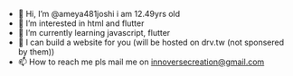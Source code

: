 - 👋 Hi, I’m @ameya481joshi i am 12.49yrs old
- 👀 I’m interested in html and flutter
- 🌱 I’m currently learning javascript, flutter
- 💠 I can build a website for you (will be hosted on drv.tw (not sponsered by them))
- 📫 How to reach me pls mail me on innoversecreation@gmail.com


